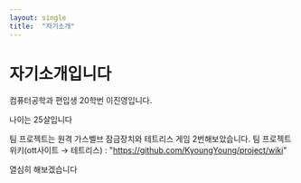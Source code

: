 ```yaml
---
layout: single
title:  "자기소개"
---
```


# 자기소개입니다

컴퓨터공학과 편입생 20학번 이진영입니다.

나이는 25살입니다

팀 프로젝트는 원격 가스벨브 잠금장치와 테트리스 게임 2번해보았습니다.
팀 프로젝트 위키(ott사이트 → 테트리스) : "https://github.com/KyoungYoung/project/wiki"

열심히 해보겠습니다
